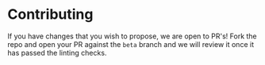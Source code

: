 # Contributing

If you have changes that you wish to propose, we are open to PR's!  Fork the repo and open your PR against the `beta` branch and we will review it once it has passed the linting checks.